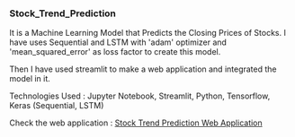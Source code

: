 ### Stock_Trend_Prediction

It is a Machine Learning Model that Predicts the Closing Prices of Stocks. I have uses Sequential and LSTM with 'adam' optimizer and 'mean_squared_error' as loss factor to create this model.

Then I have used streamlit to make a web application and integrated the model in it.

Technologies Used : Jupyter Notebook, Streamlit, Python, Tensorflow, Keras (Sequential, LSTM)

Check the web application : [Stock Trend Prediction Web Application](https://arghadip2002-stock-trend-prediction-app-da4z7o.streamlit.app/)
